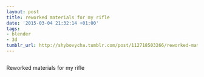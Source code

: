 ```yaml
---
layout: post
title: reworked materials for my rifle
date: '2015-03-04 21:32:14 +01:00'
tags:
- blender
- 3d
tumblr_url: http://shybovycha.tumblr.com/post/112718503266/reworked-materials-for-my-rifle
---
```


<img data-src="/tumblr_files/tumblr_nkpfpqQNbY1qio88bo1_r1_1280.png" />

Reworked materials for my rifle
